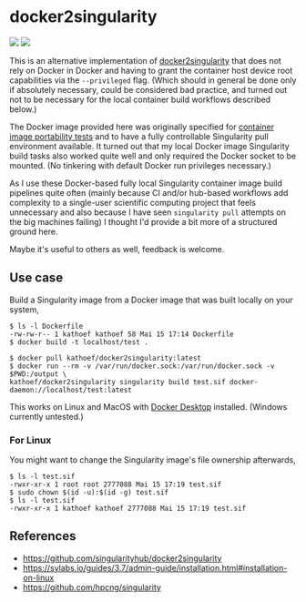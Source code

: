 # docker2singularity

![](https://github.com/kathoef/docker2singularity/actions/workflows/test-docker-image.yml/badge.svg?branch=main)
![](https://shields.io/docker/image-size/kathoef/docker2singularity/latest)

This is an alternative implementation of [docker2singularity](https://github.com/singularityhub/docker2singularity) that does not rely on Docker in Docker and having to grant the container host device root capabilities via the `--privileged` flag.
(Which should in general be done only if absolutely necessary, could be considered bad practice, and turned out not to be necessary for the local container build workflows described below.)

The Docker image provided here was originally specified for [container image portability tests](https://github.com/ExaESM-WP4/Batch-scheduler-Singularity-bindings/blob/e4be0220f8938b9cc3275267bc44be44e925b3ea/test_image_compatibility/) and to have a fully controllable Singularity pull environment available.
It turned out that my local Docker image Singularity build tasks also worked quite well and only required the Docker socket to be mounted.
(No tinkering with default Docker run privileges necessary.)

As I use these Docker-based fully local Singularity container image build pipelines quite often (mainly because CI and/or hub-based workflows add complexity to a single-user scientific computing project that feels unnecessary and also because I have seen `singularity pull` attempts on the big machines failing) I thought I'd provide a bit more of a structured ground here.

Maybe it's useful to others as well, feedback is welcome.

## Use case

Build a Singularity image from a Docker image that was built locally on your system,

```
$ ls -l Dockerfile
-rw-rw-r-- 1 kathoef kathoef 58 Mai 15 17:14 Dockerfile
$ docker build -t localhost/test .
```

```
$ docker pull kathoef/docker2singularity:latest
$ docker run --rm -v /var/run/docker.sock:/var/run/docker.sock -v $PWD:/output \
kathoef/docker2singularity singularity build test.sif docker-daemon://localhost/test:latest
```

This works on Linux and MacOS with [Docker Desktop](https://www.docker.com/products/docker-desktop) installed.
(Windows currently untested.)

### For Linux

You might want to change the Singularity image's file ownership afterwards,

```
$ ls -l test.sif
-rwxr-xr-x 1 root root 2777088 Mai 15 17:19 test.sif
$ sudo chown $(id -u):$(id -g) test.sif
$ ls -l test.sif
-rwxr-xr-x 1 kathoef kathoef 2777088 Mai 15 17:19 test.sif
```

## References

* https://github.com/singularityhub/docker2singularity
* https://sylabs.io/guides/3.7/admin-guide/installation.html#installation-on-linux
* https://github.com/hpcng/singularity
